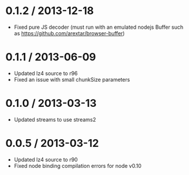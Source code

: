 0.1.2 / 2013-12-18
==================

* Fixed pure JS decoder (must run with an emulated nodejs Buffer such as https://github.com/arextar/browser-buffer)

0.1.1 / 2013-06-09
==================

* Updated lz4 source to r96
* Fixed an issue with small chunkSize parameters

0.1.0 / 2013-03-13
==================

* Updated streams to use streams2

0.0.5 / 2013-03-12
==================

* Updated lz4 source to r90
* Fixed node binding compilation errors for node v0.10
